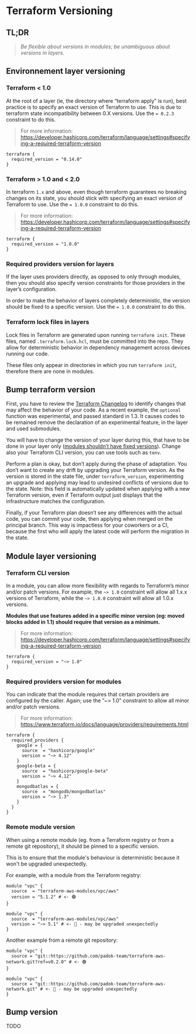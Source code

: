 # Terraform Versioning

## TL;DR

> _Be flexible about versions in modules; be unambiguous about versions in
> layers._

## Environnement layer versioning

### Terraform < 1.0

At the root of a layer (ie, the directory where “terraform apply” is run),
best practice is to specify an exact version of Terraform to use. This is due
to terraform state incompatibility between 0.X versions. Use the
`= 0.2.3` constraint to do this.

> For more information: <https://developer.hashicorp.com/terraform/language/settings#specifying-a-required-terraform-version>

```hcl
terraform {
  required_version = "0.14.0"
}
```

### Terraform > 1.0 and < 2.0

In terraform `1.x` and above, even though terraform guarantees no breaking
changes on its state, you should stick with specifying an exact version of
Terraform to use. Use the `= 1.0.0` constraint to do this.

> For more information: <https://developer.hashicorp.com/terraform/language/settings#specifying-a-required-terraform-version>

```hcl
terraform {
  required_version = "1.0.0"
}
```

### Required providers version for layers

If the layer uses providers directly, as opposed to only through modules, then
you should also specify version constraints for those providers in the layer’s
configuration.

In order to make the behavior of layers completely deterministic, the version
should be fixed to a specific version. Use the `= 1.0.0` constraint to do this.

### Terraform lock files in layers

Lock files in Terraform are generated upon running `terraform init`. These
files, named `.terraform.lock.hcl`, must be committed into the repo. They allow
for deterministic behavior in dependency management across devices running our
code.

These files only appear in directories in which you run `terraform init`,
therefore there are none in modules.

## Bump terraform version

First, you have to review the [Terraform Changelog](https://github.com/hashicorp/terraform/blob/main/CHANGELOG.md) to identify changes that may affect the behavior of your code. As a recent example, the `optional` function was experimental, and passed standard in 1.3. It causes codes to be remained remove the declaration of an experimental feature, in the layer and used submodules.

You will have to change the version of your layer during this, that have to be done in your layer only ([modules shouldn’t have fixed versions](#module-layer-versioning)). Change also your Terraform CLI version, you can use tools such as `tenv`.

Perform a plan is okay, but don’t apply during the phase of adaptation. You don’t want to create any drift by upgrading your Terraform version. As the version is stored in the state file, under `terraform_version`, experimenting an upgrade and applying may lead to undesired conflicts of versions due to the state. Note: this field is automatically updated when applying with a new Terraform version, even if Terraform output just displays that the infrastructure matches the configuration.

Finally, if your Terraform plan doesn’t see any differences with the actual code, you can commit your code, then applying when merged on the principal branch. This way is impactless for your coworkers or a CI, because the first who will apply the latest code will perform the migration in the state.

## Module layer versioning

### Terraform CLI version

In a module, you can allow more flexibility with regards to Terraform’s
minor and/or patch versions. For example, the `~> 1.0` constraint will allow
all 1.x.x versions of Terraform, while the `~> 1.0.0` constraint will allow
all 1.0.x versions.

**Modules that use features added in a specific minor version (eg: moved blocks added in 1.1) should require that version as a minimum.**

> For more information: <https://developer.hashicorp.com/terraform/language/settings#specifying-a-required-terraform-version>

```hcl
terraform {
  required_version = "~> 1.0"
}
```

### Required providers version for modules

You can indicate that the module requires that certain providers are configured by the caller.
Again; use the ”~> 1.0” constraint to allow all minor and/or patch versions.

> For more information: <https://www.terraform.io/docs/language/providers/requirements.html>

```hcl
terraform {
  required_providers {
    google = {
      source  = "hashicorp/google"
      version = "~> 4.12"
    }
    google-beta = {
      source  = "hashicorp/google-beta"
      version = "~> 4.12"
    }
    mongodbatlas = {
      source  = "mongodb/mongodbatlas"
      version = "~> 1.3"
    }
  }
}
```

### Remote module version

When using a remote module (eg. from a Terraform registry or from a remote git repository), it should be pinned to a specific version.

This is to ensure that the module's behaviour is deterministic because it won't be upgraded unexpectedly.

For example, with a module from the Terraform registry:

```hcl
module "vpc" {
  source  = "terraform-aws-modules/vpc/aws"
  version = "5.1.2" # <- 🟢
}
```

```hcl
module "vpc" {
  source  = "terraform-aws-modules/vpc/aws"
  version = "~> 5.1" # <- 🔴 - may be upgraded unexpectedly
}
```

Another example from a remote git repository:

```hcl
module "vpc" {
  source = "git::https://github.com/padok-team/terraform-aws-network.git?ref=v0.2.0" # <- 🟢
}
```

```hcl
module "vpc" {
  source = "git::https://github.com/padok-team/terraform-aws-network.git" # <- 🔴 - may be upgraded unexpectedly
}
```

## Bump version

TODO
